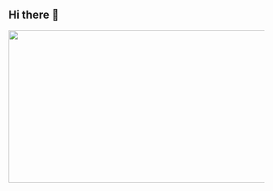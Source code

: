## Hi there 👋
<a href="https://www.gitanimals.org/en_US?utm_medium=image&utm_source=42awhite&utm_content=farm">
<img
  src="https://render.gitanimals.org/farms/42awhite"
  width="700"
  height="300"
/>
</a>
<!--
**42awhite/42awhite** is a ✨ _special_ ✨ repository because its `README.md` (this file) appears on your GitHub profile.

Here are some ideas to get you started:

- 🔭 I’m currently working on ...
- 🌱 I’m currently learning ...
- 👯 I’m looking to collaborate on ...
- 🤔 I’m looking for help with ...
- 💬 Ask me about ...
- 📫 How to reach me: ...
- 😄 Pronouns: ...
- ⚡ Fun fact: ...
-->
